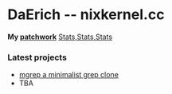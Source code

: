 # DaErich -- nixkernel.cc

__My [patchwork](https://github.com/daerich/patchwork)__
[Stats,Stats,Stats](https://github-readme-stats.vercel.app/api/top-langs/?username=daerich&exclude_repo=daerich.github.io.old,Payday-Left-Handed-Mod)
### Latest projects

- [mgrep a minimalist grep clone](https://github.com/daerich/mgrep)
- TBA

